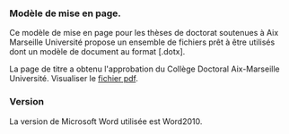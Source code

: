 ### Modèle de mise en page.
Ce modèle de mise en page pour les thèses de doctorat soutenues à Aix Marseille Université propose un ensemble de fichiers prêt à être utilisés dont un modèle de document au format [.dotx].

La page de titre a obtenu l'approbation du Collège Doctoral Aix-Marseille Université. Visualiser le [fichier pdf](https://github.com/bibliogum/wordamu/blob/master/these.pdf?raw=true).

### Version
La version de Microsoft Word utilisée est Word2010.
